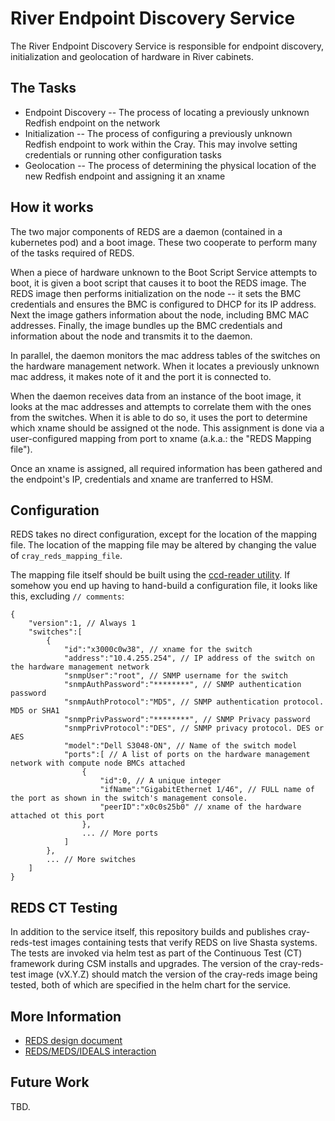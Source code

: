 # River Endpoint Discovery Service

The River Endpoint Discovery Service is responsible for endpoint discovery, initialization and geolocation of hardware in River cabinets.

## The Tasks

* Endpoint Discovery -- The process of locating a previously unknown Redfish endpoint on the network
* Initialization -- The process of configuring a previously unknown Redfish endpoint to work within the Cray.  This may involve setting credentials or running other configuration tasks
* Geolocation -- The process of determining the physical location of the new Redfish endpoint and assigning it an xname

## How it works

The two major components of REDS are a daemon (contained in a kubernetes pod) and a boot image.  These two cooperate to perform many of the tasks required of REDS.

When a piece of hardware unknown to the Boot Script Service attempts to boot, it is given a boot script that causes it to boot the REDS image.  The REDS image then performs initialization on the node -- it sets the BMC credentials and ensures the BMC is configured to DHCP for its IP address.  Next the image gathers information about the node, including BMC MAC addresses.  Finally, the image bundles up the BMC credentials and information about the node and transmits it to the daemon.

In parallel, the daemon monitors the mac address tables of the switches on the hardware management network.  When it locates a previously unknown mac address, it makes note of it and the port it is connected to.

When the daemon receives data from an instance of the boot image, it looks at the mac addresses and attempts to correlate them with the ones from the switches.  When it is able to do so, it uses the port to determine which xname should be assigned ot the node.  This assignment is done via a user-configured mapping from port to xname (a.k.a.: the "REDS Mapping file").

Once an xname is assigned, all required information has been gathered and the endpoint's IP, credentials and xname are tranferred to HSM.

## Configuration

REDS takes no direct configuration, except for the location of the mapping file.  The location of the mapping file may be altered by changing the value of `cray_reds_mapping_file`.

The mapping file itself should be built using the [ccd-reader utility](https://stash.us.cray.com/projects/HMS/repos/hms-ccd-reader/browse).  If somehow you end up having to hand-build a configuration file, it looks like this, excluding `// comments`:

```
{
    "version":1, // Always 1
    "switches":[
        {
            "id":"x3000c0w38", // xname for the switch
            "address":"10.4.255.254", // IP address of the switch on the hardware management network
            "snmpUser":"root", // SNMP username for the switch
            "snmpAuthPassword":"********", // SNMP authentication password
            "snmpAuthProtocol":"MD5", // SNMP authentication protocol. MD5 or SHA1
            "snmpPrivPassword":"********", // SNMP Privacy password
            "snmpPrivProtocol":"DES", // SNMP privacy protocol. DES or AES
            "model":"Dell S3048-ON", // Name of the switch model
            "ports":[ // A list of ports on the hardware management network with compute node BMCs attached
                {
                    "id":0, // A unique integer
                    "ifName":"GigabitEthernet 1/46", // FULL name of the port as shown in the switch's management console.
                    "peerID":"x0c0s25b0" // xname of the hardware attached ot this port
                },
                ... // More ports
            ]
        },
        ... // More switches
    ]
}
```

## REDS CT Testing

In addition to the service itself, this repository builds and publishes cray-reds-test images containing tests that
verify REDS on live Shasta systems. The tests are invoked via helm test as part of the Continuous Test (CT) framework
during CSM installs and upgrades. The version of the cray-reds-test image (vX.Y.Z) should match the version of the
cray-reds image being tested, both of which are specified in the helm chart for the service.

## More Information

* [REDS design document](https://connect.us.cray.com/confluence/pages/viewpage.action?pageId=110180596)
* [REDS/MEDS/IDEALS interaction](https://connect.us.cray.com/confluence/pages/viewpage.action?pageId=136352226)

## Future Work

TBD.

